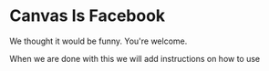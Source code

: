 # Canvas Is Facebook

We thought it would be funny. You're welcome.

When we are done with this we will add instructions on how to use
